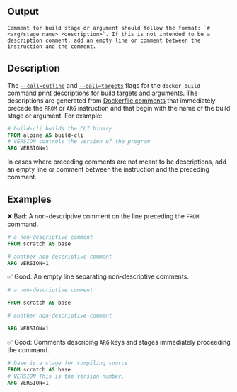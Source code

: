 ## Output

```text
Comment for build stage or argument should follow the format: `# <arg/stage name> <description>`. If this is not intended to be a description comment, add an empty line or comment between the instruction and the comment.
```

## Description

The [`--call=outline`](https://docs.docker.com/reference/cli/docker/buildx/build/#call-outline)
and [`--call=targets`](https://docs.docker.com/reference/cli/docker/buildx/build/#call-outline)
flags for the `docker build` command print descriptions for build targets and arguments.
The descriptions are generated from [Dockerfile comments](https://docs.docker.com/reference/cli/docker/buildx/build/#descriptions)
that immediately precede the `FROM` or `ARG` instruction
and that begin with the name of the build stage or argument.
For example:

```dockerfile
# build-cli builds the CLI binary
FROM alpine AS build-cli
# VERSION controls the version of the program
ARG VERSION=1
```

In cases where preceding comments are not meant to be descriptions,
add an empty line or comment between the instruction and the preceding comment.

## Examples

❌ Bad: A non-descriptive comment on the line preceding the `FROM` command.

```dockerfile
# a non-descriptive comment
FROM scratch AS base

# another non-descriptive comment
ARG VERSION=1
```

✅ Good: An empty line separating non-descriptive comments.

```dockerfile
# a non-descriptive comment

FROM scratch AS base

# another non-descriptive comment

ARG VERSION=1
```

✅ Good: Comments describing `ARG` keys and stages immediately proceeding the command.

```dockerfile
# base is a stage for compiling source
FROM scratch AS base
# VERSION This is the version number.
ARG VERSION=1
```
